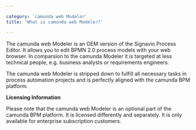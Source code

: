```yaml
---

category: 'camunda web Modeler'
title: 'What is camunda web Modeler?'

---
```


The camunda web Modeler is an OEM version of the Signavio Process Editor. It allows you to edit BPMN 2.0 process models with your web browser. In comparsion to the camunda Modeler it is targeted at less technical people, e.g. business analysts or requirements engineers. 

The camunda web Modeler is stripped down to fulfill all necessary tasks in process automation projects and is perfectly aligned with the camunda BPM platform.


<div class="alert alert-info">
	<strong>Licensing Information</strong>
	<p>Please note that the camunda web Modeler is an optional part of the camunda BPM platform. It is licensed differently and separately. It is only available for enterprise subscription customers.</p>
</div>